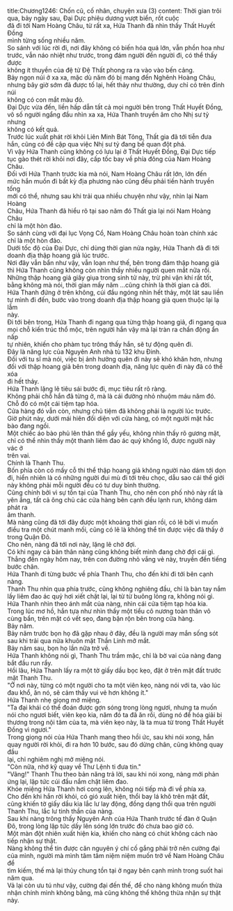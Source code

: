 title:Chương1246: Chốn cũ, cố nhân, chuyện xưa (3)
content:
Thời gian trôi qua, bảy ngày sau, Đại Dực phiêu dương vượt biển, rốt cuộc<br>đã đi tới Nam Hoàng Châu, từ rất xa, Hứa Thanh đã nhìn thấy Thất Huyết Đồng<br>mình từng sống nhiều năm.<br>So sánh với lúc rời đi, nơi đây không có biến hóa quá lớn, vẫn phồn hoa như<br>trước, vẫn náo nhiệt như trước, trong đám người đến người đi, có thể thấy được<br>không ít thuyền của đệ tử Đệ Thất phong ra ra vào vào bến cảng.<br>Bảy ngọn núi ở xa xa, mặc dù năm đó bị mang đến Nghênh Hoàng Châu,<br>nhưng bây giờ sớm đã được tố lại, hết thảy như thường, duy chỉ có trên đỉnh núi<br>không có con mắt màu đỏ.<br>Đại Dực vừa đến, liền hấp dẫn tất cả mọi người bên trong Thất Huyết Đồng,<br>vô số người ngẩng đầu nhìn xa xa, Hứa Thanh truyền âm cho Nhị sư tỷ nhưng<br>không có kết quả.<br>Trước lúc xuất phát rời khỏi Liên Minh Bát Tông, Thất gia đã tới tiễn đưa<br>hắn, cũng có đề cập qua việc Nhị sư tỷ đang bế quan đột phá.<br>Vì vậy Hứa Thanh cũng không có lưu lại ở Thất Huyết Đồng, Đại Dực tiếp<br>tục gào thét rời khỏi nơi đây, cấp tốc bay về phía đông của Nam Hoàng Châu.<br>Đối với Hứa Thanh trước kia mà nói, Nam Hoàng Châu rất lớn, lớn đến<br>mức hắn muốn đi bất kỳ địa phương nào cũng đều phải tiến hành truyền tống<br>mới có thể, nhưng sau khi trải qua nhiều chuyện như vậy, nhìn lại Nam Hoàng<br>Châu, Hứa Thanh đã hiểu rõ tại sao năm đó Thất gia lại nói Nam Hoàng Châu<br>chỉ là một hòn đảo.<br>So sánh cùng với đại lục Vọng Cổ, Nam Hoàng Châu hoàn toàn chính xác<br>chỉ là một hòn đảo.<br>Dưới tốc độ của Đại Dực, chỉ dùng thời gian nửa ngày, Hứa Thanh đã đi tới<br>doanh địa thập hoang giả lúc trước.<br>Nơi đây vẫn bẩn như vậy, vẫn loạn như thế, bên trong đám thập hoang giả<br>thì Hứa Thanh cũng không còn nhìn thấy nhiều người quen mắt nữa rồi.<br>Những thập hoang giả giãy giụa trong sinh tử này, trừ phi vận khí rất tốt,<br>bằng không mà nói, thời gian mấy năm …cũng chính là thời gian cả đời.<br>Hứa Thanh đứng ở trên không, cúi đầu ngóng nhìn hết thảy, một lát sau liền<br>tự mình đi đến, bước vào trong doanh địa thập hoang giả quen thuộc lại lạ lẫm<br>này.<br>Đi tới bên trong, Hứa Thanh đi ngang qua từng thập hoang giả, đi ngang qua<br>mọi chỗ kiến trúc thổ mộc, trên người hắn vậy mà lại tràn ra chấn động ẩn nấp<br>tự nhiên, khiến cho phàm tục trông thấy hắn, sẽ tự động quên đi.<br>Đây là năng lực của Nguyên Anh nhà tù 132 khu Đinh.<br>Đối với tu sĩ mà nói, việc bị ảnh hưởng quên đi này sẽ khó khăn hơn, nhưng<br>đối với thập hoang giả bên trong doanh địa, năng lực quên đi này đã có thể xóa<br>đi hết thảy.<br>Hứa Thanh lặng lẽ tiêu sái bước đi, mục tiêu rất rõ ràng.<br>Không phải chỗ hắn đã từng ở, mà là cái đường nhỏ nhuộm máu năm đó.<br>Chỗ đó có một cái tiệm tạp hóa.<br>Cửa hàng đó vẫn còn, nhưng chủ tiệm đã không phải là người lúc trước.<br>Giờ phút này, dưới mái hiên đối diện với cửa hàng, có một người mặt hắc<br>bào đang ngồi.<br>Một chiếc áo bào phủ lên thân thể gầy yếu, không nhìn thấy rõ gương mặt,<br>chỉ có thể nhìn thấy một thanh liêm đao ác quỷ khổng lồ, được người này vác ở<br>trên vai.<br>Chính là Thanh Thu.<br>Bốn phía còn có mấy cỗ thi thể thập hoang giả không người nào dám tới dọn<br>đi, hiển nhiên là có những người đui mù đi tới trêu chọc, dẫu sao cái thế giới<br>này không phải mỗi người đều có tư duy bình thường.<br>Cũng chính bởi vì sự tồn tại của Thanh Thu, cho nên con phố nhỏ này rất là<br>yên ắng, tất cả ông chủ các cửa hàng bên cạnh đều lạnh run, không dám phát ra<br>âm thanh.<br>Mà nàng cũng đã tới đây được một khoảng thời gian rồi, có lẽ bởi vì muốn<br>điều tra một chút manh mối, cũng có lẽ là không thể tin được việc đã thấy ở<br>trong Quận Đô.<br>Cho nên, nàng đã tới nơi này, lặng lẽ chờ đợi.<br>Có khi ngay cả bản thân nàng cũng không biết mình đang chờ đợi cái gì.<br>Thẳng đến ngày hôm nay, trên con đường nhỏ vắng vẻ này, truyền đến tiếng<br>bước chân.<br>Hứa Thanh đi từng bước về phía Thanh Thu, cho đến khi đi tới bên cạnh<br>nàng.<br>Thanh Thu nhìn qua phía trước, cũng không nghiêng đầu, chỉ là bàn tay nắm<br>lấy liêm đao ác quỷ hơi xiết chặt lại, lại từ từ buông lỏng ra, không nói gì.<br>Hứa Thanh nhìn theo ánh mắt của nàng, nhìn cái cửa tiệm tạp hóa kia.<br>Trong lúc mơ hồ, hắn tựa như nhìn thấy một tiểu cô nương toàn thân vô<br>cùng bẩn, trên mặt có vết sẹo, đang bận rộn bên trong cửa hàng.<br>Bảy năm.<br>Bảy năm trước bọn họ đã gặp nhau ở đây, đều là người may mắn sống sót<br>sau khi trải qua nửa khuôn mặt Thần Linh mở mắt.<br>Bảy năm sau, bọn họ lần nữa trở về.<br>Hứa Thanh không nói gì, Thanh Thu trầm mặc, chỉ là bờ vai của nàng đang<br>bắt đầu run rẩy.<br>Hồi lâu, Hứa Thanh lấy ra một tờ giấy dầu bọc kẹo, đặt ở trên mặt đất trước<br>mặt Thanh Thu.<br>"Ở nơi này, từng có một người cho ta một viên kẹo, nàng nói với ta, vào lúc<br>đau khổ, ăn nó, sẽ cảm thấy vui vẻ hơn không ít."<br>Hứa Thanh nhẹ giọng mở miệng.<br>"Ta đại khái có thể đoán được gợn sóng trong lòng ngươi, nhưng ta muốn<br>nói cho ngươi biết, viên kẹo kia, năm đó ta đã ăn rồi, dùng nó để hóa giải bi<br>thương trong nội tâm của ta, mà viên kẹo này, là ta mua từ trong Thất Huyết<br>Đồng vì ngươi."<br>Trong giọng nói của Hứa Thanh mang theo hồi ức, sau khi nói xong, hắn<br>quay người rời khỏi, đi ra hơn 10 bước, sau đó dừng chân, cũng không quay đầu<br>lại, chỉ nghiêm nghị mở miệng nói.<br>"Còn nữa, nhớ kỹ quay về Thư Lệnh ti đưa tin."<br>"Vâng!" Thanh Thu theo bản năng trả lời, sau khi nói xong, nàng mới phản<br>ứng lại, lập tức cúi đầu nắm chặt liêm đao.<br>Khóe miệng Hứa Thanh hơi cong lên, không nói tiếp mà đi về phía xa.<br>Cho đến khi hắn rời khỏi, có gió xuất hiện, thổi bay lá khô trên mặt đất,<br>cũng khiến tờ giấy dầu kia lắc lư lay động, đồng dạng thổi qua trên người<br>Thanh Thu, lắc lư tinh thần của nàng.<br>Sau khi nàng trông thấy Nguyên Anh của Hứa Thanh trước tế đàn ở Quận<br>Đô, trong lòng lập tức dấy lên sóng lớn trước đó chưa bao giờ có.<br>Một màn đột nhiên xuất hiện kia, khiến cho nàng có chút không cách nào<br>tiếp nhận sự thật.<br>Nàng không thể tin được căn nguyên ý chí cố gắng phải trở nên cường đại<br>của mình, người mà mình tâm tâm niệm niệm muốn trở về Nam Hoàng Châu để<br>tìm kiếm, thế mà lại thủy chung tồn tại ở ngay bên cạnh mình trong suốt hai<br>năm qua.<br>Vả lại còn ưu tú như vậy, cường đại đến thế, để cho nàng không muốn thừa<br>nhận chính mình không bằng, mà cũng không thể không thừa nhận sự thật này.